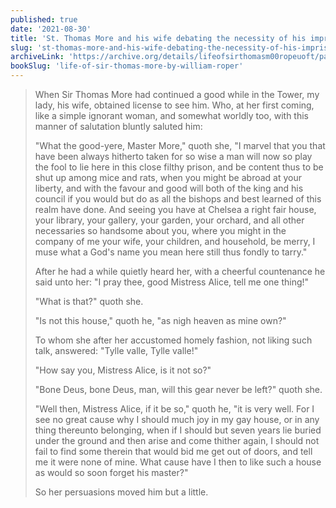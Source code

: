 ```yaml
---
published: true
date: '2021-08-30'
title: 'St. Thomas More and his wife debating the necessity of his imprisonment'
slug: 'st-thomas-more-and-his-wife-debating-the-necessity-of-his-imprisonment'
archiveLink: 'https://archive.org/details/lifeofsirthomasm00ropeuoft/page/81?view=theater'
bookSlug: 'life-of-sir-thomas-more-by-william-roper'
---
```


> When Sir Thomas More had continued a good while in the Tower, my lady, his wife, obtained license to see him. Who, at her first coming, like a simple ignorant woman, and somewhat worldly too, with this manner of salutation bluntly saluted him:
>
> "What the good-yere, Master More," quoth she, "I marvel that you that have been always hitherto taken for so wise a man will now so play the fool to lie here in this close filthy prison, and be content thus to be shut up among mice and rats, when you might be abroad at your liberty, and with the favour and good will both of the king and his council if you would but do as all the bishops and best learned of this realm have done. And seeing you have at Chelsea a right fair house, your library, your gallery, your garden, your orchard, and all other necessaries so handsome about you, where you might in the company of me your wife, your children, and household, be merry, I muse what a God's name you mean here still thus fondly to tarry."
>
> After he had a while quietly heard her, with a cheerful countenance he said unto her: "I pray thee, good Mistress Alice, tell me one thing!"
>
> "What is that?" quoth she.
>
> "Is not this house," quoth he, "as nigh heaven as mine own?"
>
> To whom she after her accustomed homely fashion, not liking such talk, answered: "Tylle valle, Tylle valle!"
>
> "How say you, Mistress Alice, is it not so?"
>
> "Bone Deus, bone Deus, man, will this gear never be left?" quoth she.
>
> "Well then, Mistress Alice, if it be so," quoth he, "it is very well. For I see no great cause why I should much joy in my gay house, or in any thing thereunto belonging, when if I should but seven years lie buried under the ground and then arise and come thither again, I should not fail to find some therein that would bid me get out of doors, and tell me it were none of mine. What cause have I then to like such a house as would so soon forget his master?"
>
> So her persuasions moved him but a little.